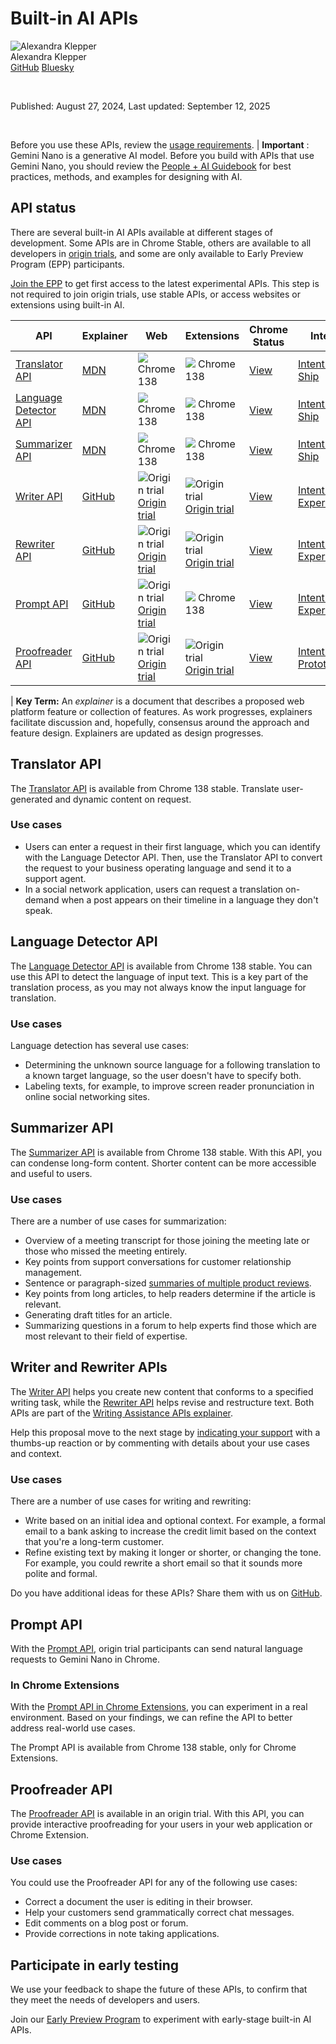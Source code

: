 # Built-in AI APIs

![Alexandra Klepper](https://web.dev/images/authors/alexandraklepper.jpg)  
Alexandra Klepper  
[GitHub](https://github.com/alexandrascript) [Bluesky](https://bsky.app/profile/alexandrascript.com)

<br />


Published: August 27, 2024, Last updated: September 12, 2025

<br />

Before you use these APIs, review the
[usage requirements](https://developer.chrome.com/docs/ai/get-started#requirements).
| **Important** : Gemini Nano is a generative AI model. Before you build with APIs that use Gemini Nano, you should review the [People + AI Guidebook](https://pair.withgoogle.com/guidebook/) for best practices, methods, and examples for designing with AI.

## API status

There are several built-in AI APIs available at different stages of development.
Some APIs are in Chrome Stable, others are available to all developers in
[origin trials](https://developer.chrome.com/docs/web-platform/origin-trials), and some are only
available to Early Preview Program (EPP) participants.

[Join the EPP](https://developer.chrome.com/docs/ai/join-epp) to get first access to the latest
experimental APIs. This step is not required to join origin trials,
use stable APIs, or access websites or extensions using
built-in AI.

|                                                API                                                |                                        Explainer                                        |                                                                                   Web                                                                                   |                                                                               Extensions                                                                                |                       Chrome Status                       |                                                  Intent                                                   |
|---------------------------------------------------------------------------------------------------|-----------------------------------------------------------------------------------------|-------------------------------------------------------------------------------------------------------------------------------------------------------------------------|-------------------------------------------------------------------------------------------------------------------------------------------------------------------------|-----------------------------------------------------------|-----------------------------------------------------------------------------------------------------------|
| [Translator API](https://developer.chrome.com/docs/ai/built-in-apis#translator_api)               | [MDN](https://developer.mozilla.org/docs/Web/API/Translator_and_Language_Detector_APIs) | ![](https://developer.chrome.com/static/images/chrome_logo.svg) Chrome 138                                                                                              | ![](https://developer.chrome.com/static/images/chrome_logo.svg) Chrome 138                                                                                              | [View](https://chromestatus.com/feature/5172811302961152) | [Intent to Ship](https://groups.google.com/a/chromium.org/g/blink-dev/c/eCE8jIW2auo/m/3vMI6eQqBAAJ)       |
| [Language Detector API](https://developer.chrome.com/docs/ai/built-in-apis#language_detector_api) | [MDN](https://developer.mozilla.org/docs/Web/API/Translator_and_Language_Detector_APIs) | ![](https://developer.chrome.com/static/images/chrome_logo.svg) Chrome 138                                                                                              | ![](https://developer.chrome.com/static/images/chrome_logo.svg) Chrome 138                                                                                              | [View](https://chromestatus.com/feature/6494349985841152) | [Intent to Ship](https://groups.google.com/a/chromium.org/g/blink-dev/c/sWcHBe9wpbo/m/H8Xp7NXTCQAJ)       |
| [Summarizer API](https://developer.chrome.com/docs/ai/built-in-apis#summarizer_api)               | [MDN](https://developer.mozilla.org/docs/Web/API/Summarizer/)                           | ![](https://developer.chrome.com/static/images/chrome_logo.svg) Chrome 138                                                                                              | ![](https://developer.chrome.com/static/images/chrome_logo.svg) Chrome 138                                                                                              | [View](https://chromestatus.com/feature/5193953788559360) | [Intent to Ship](https://groups.google.com/a/chromium.org/g/blink-dev/c/cpyB56aHWs4/m/8NTdmGV8AAAJ)       |
| [Writer API](https://developer.chrome.com/docs/ai/built-in-apis#writer_and_rewriter_apis)         | [GitHub](https://github.com/explainers-by-googlers/writing-assistance-apis/)            | ![Origin trial](https://developer.chrome.com/static/images/experiment.svg) [Origin trial](https://developer.chrome.com/origintrials/#/view_trial/-8779204523605360639)  | ![Origin trial](https://developer.chrome.com/static/images/experiment.svg) [Origin trial](https://developer.chrome.com/origintrials/#/view_trial/-8779204523605360639)  | [View](https://chromestatus.com/feature/4712595362414592) | [Intent to Experiment](https://groups.google.com/a/chromium.org/g/blink-dev/c/LFaidO_GmIU/m/fwGOKFYPDwAJ) |
| [Rewriter API](https://developer.chrome.com/docs/ai/built-in-apis#writer_and_rewriter_apis)       | [GitHub](https://github.com/explainers-by-googlers/writing-assistance-apis/)            | ![Origin trial](https://developer.chrome.com/static/images/experiment.svg) [Origin trial](https://developer.chrome.com/origintrials/#/view_trial/444167513249415169)    | ![Origin trial](https://developer.chrome.com/static/images/experiment.svg) [Origin trial](https://developer.chrome.com/origintrials/#/view_trial/444167513249415169)    | [View](https://chromestatus.com/feature/5112320150470656) | [Intent to Experiment](https://groups.google.com/a/chromium.org/g/blink-dev/c/LgPGLOV2vrc/m/1crxL0oPDwAJ) |
| [Prompt API](https://developer.chrome.com/docs/ai/built-in-apis#prompt_api)                       | [GitHub](https://github.com/webmachinelearning/prompt-api)                              | ![Origin trial](https://developer.chrome.com/static/images/experiment.svg) [Origin trial](https://developer.chrome.com/origintrials/#/view_trial/2533837740349325313)   | ![](https://developer.chrome.com/static/images/chrome_logo.svg) Chrome 138                                                                                              | [View](https://chromestatus.com/feature/5134603979063296) | [Intent to Experiment](https://groups.google.com/a/chromium.org/g/blink-dev/c/6uBwiiFohAU/m/WhaKAB9fAAAJ) |
| [Proofreader API](https://developer.chrome.com/docs/ai/built-in-apis#proofreader_api)             | [GitHub](https://github.com/explainers-by-googlers/proofreader-api)                     | ![Origin trial](https://developer.chrome.com/static/images/experiment.svg) [Origin trial](https://developer.chrome.com/origintrials/#/registration/2794008579760193537) | ![Origin trial](https://developer.chrome.com/static/images/experiment.svg) [Origin trial](https://developer.chrome.com/origintrials/#/registration/2794008579760193537) | [View](https://chromestatus.com/feature/5164677291835392) | [Intent to Prototype](https://groups.google.com/a/chromium.org/g/blink-dev/c/1waIrgpXrRs/m/dFySNRrDBgAJ)  |

| **Key Term:** An *explainer* is a document that describes a proposed web platform feature or collection of features. As work progresses, explainers facilitate discussion and, hopefully, consensus around the approach and feature design. Explainers are updated as design progresses.

## Translator API

The [Translator API](https://developer.chrome.com/docs/ai/translator-api) is available from Chrome 138
stable. Translate user-generated and dynamic content on request.

### Use cases

- Users can enter a request in their first language, which you can identify with the Language Detector API. Then, use the Translator API to convert the request to your business operating language and send it to a support agent.
- In a social network application, users can request a translation on-demand when a post appears on their timeline in a language they don't speak.

## Language Detector API

The [Language Detector API](https://developer.chrome.com/docs/ai/language-detection) is available from
Chrome 138 stable. You can use this API to detect the language of input text.
This is a key part of the translation process, as you may not always know the
input language for translation.

### Use cases

Language detection has several use cases:

- Determining the unknown source language for a following translation to a known target language, so the user doesn't have to specify both.
- Labeling texts, for example, to improve screen reader pronunciation in online social networking sites.

## Summarizer API

The [Summarizer API](https://developer.chrome.com/docs/ai/summarizer-api) is available from
Chrome 138 stable. With this API, you can condense long-form content.
Shorter content can be more accessible and useful to users.

### Use cases

There are a number of use cases for summarization:

- Overview of a meeting transcript for those joining the meeting late or those who missed the meeting entirely.
- Key points from support conversations for customer relationship management.
- Sentence or paragraph-sized [summaries of multiple product reviews](https://developer.chrome.com/docs/ai/evaluate-reviews).
- Key points from long articles, to help readers determine if the article is relevant.
- Generating draft titles for an article.
- Summarizing questions in a forum to help experts find those which are most relevant to their field of expertise.

## Writer and Rewriter APIs

The [Writer API](https://developer.chrome.com/docs/ai/writer-api) helps you create new content that
conforms to a specified writing task, while the
[Rewriter API](https://developer.chrome.com/docs/ai/rewriter-api) helps revise and restructure text.
Both APIs are part of the
[Writing Assistance APIs explainer](https://github.com/explainers-by-googlers/writing-assistance-apis/).

Help this proposal move to the next stage by
[indicating your support](https://github.com/WICG/proposals/issues/163)
with a thumbs-up reaction or by commenting with details about your use
cases and context.

### Use cases

There are a number of use cases for writing and rewriting:

- Write based on an initial idea and optional context. For example, a formal email to a bank asking to increase the credit limit based on the context that you're a long-term customer.
- Refine existing text by making it longer or shorter, or changing the tone. For example, you could rewrite a short email so that it sounds more polite and formal.

Do you have additional ideas for these APIs? Share them with us on
[GitHub](https://github.com/explainers-by-googlers/writing-assistance-apis/issues).

## Prompt API

With the [Prompt API](https://developer.chrome.com/docs/ai/prompt-api), origin trial participants can send
natural language requests to Gemini Nano in Chrome.

### In Chrome Extensions

With the [Prompt API in Chrome Extensions](https://developer.chrome.com/docs/extensions/ai/prompt-api), you
can experiment in a real environment. Based on your findings, we can refine
the API to better address real-world use cases.

The Prompt API is available from Chrome 138 stable, only for Chrome Extensions.

## Proofreader API

The [Proofreader API](https://developer.chrome.com/docs/ai/proofreader-api) is available in an origin trial.
With this API, you can provide interactive proofreading for your users in your
web application or Chrome Extension.

### Use cases

You could use the Proofreader API for any of the following use cases:

- Correct a document the user is editing in their browser.
- Help your customers send grammatically correct chat messages.
- Edit comments on a blog post or forum.
- Provide corrections in note taking applications.

## Participate in early testing

We use your feedback to shape the future of these APIs, to confirm that they
meet the needs of developers and users.

Join our [Early Preview Program](https://developer.chrome.com/docs/ai/join-epp) to
experiment with early-stage built-in AI APIs.